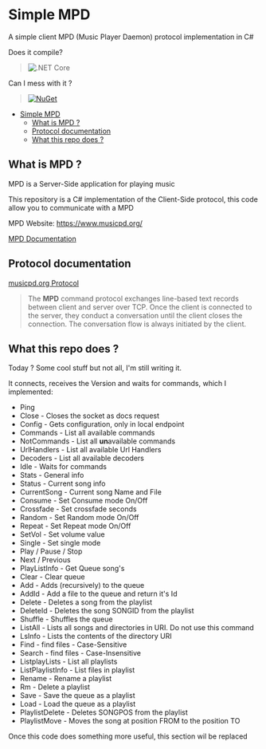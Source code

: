 # Simple MPD

A simple client MPD (Music Player Daemon) protocol implementation in C#

Does it compile?
> ![.NET Core](https://github.com/RafaelEstevamReis/SimpleMPD/workflows/.NET%20Core/badge.svg)
 
Can I mess with it ?
> [![NuGet](https://buildstats.info/nuget/Simple.MPD)](https://www.nuget.org/packages/Simple.MPD)

<!-- TOC -->
- [Simple MPD](#simple-mpd)
  - [What is MPD ?](#what-is-mpd-)
  - [Protocol documentation](#protocol-documentation)
  - [What this repo does ?](#what-this-repo-does-)
<!-- /TOC -->

## What is MPD ?

MPD is a Server-Side application for playing music

This repository is a C# implementation of the Client-Side protocol, this code allow you to communicate with a MPD

MPD Website: https://www.musicpd.org/

[MPD Documentation](https://www.musicpd.org/doc/html/user.html)

## Protocol documentation

[musicpd.org Protocol](https://www.musicpd.org/doc/html/protocol.html)

> The **MPD** command protocol exchanges line-based text records between client and server over TCP. Once the client is connected to the server, they conduct a conversation until the client closes the connection. The conversation flow is always initiated by the client.

## What this repo does ?

Today ? Some cool stuff but not all, I'm still writing it. 

It connects, receives the Version and waits for commands, which I implemented:

* Ping
* Close - Closes the socket as docs request
* Config - Gets configuration, only in local endpoint
* Commands - List all available commands
* NotCommands - List all **un**available commands
* UrlHandlers - List all available Url Handlers
* Decoders - List all available decoders
* Idle - Waits for commands
* Stats - General info
* Status - Current song info
* CurrentSong - Current song Name and File
* Consume - Set Consume mode On/Off
* Crossfade - Set crossfade seconds
* Random - Set Random mode On/Off
* Repeat - Set Repeat mode On/Off
* SetVol - Set volume value
* Single - Set single mode
* Play / Pause / Stop
* Next / Previous
* PlayListInfo - Get Queue song's
* Clear - Clear queue
* Add - Adds (recursively) to the queue
* AddId - Add a file to the queue and return it's Id
* Delete - Deletes a song from the playlist
* DeleteId - Deletes the song SONGID from the playlist
* Shuffle - Shuffles the queue
* ListAll - Lists all songs and directories in URI. Do not use this command
* LsInfo - Lists the contents of the directory URI
* Find - find files - Case-Sensitive
* Search - find files - Case-Insensitive
* ListplayLists - List all playlists
* ListPlaylistInfo - List files in playlist
* Rename - Rename a playlist
* Rm - Delete a playlist
* Save - Save the queue as a playlist
* Load - Load the queue as a playlist
* PlaylistDelete - Deletes SONGPOS from the playlist
* PlaylistMove - Moves the song at position FROM to the position TO


Once this code does something more useful, this section wil be replaced
